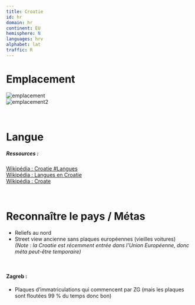 ```yaml
---
title: Croatie
id: hr
domain: hr
continent: EU
hemisphere: N
languages: hrv
alphabet: lat
traffic: R
---
```


# Emplacement

![emplacement](https://upload.wikimedia.org/wikipedia/commons/thumb/1/15/EU-Croatia.svg/300px-EU-Croatia.svg.png)  
![emplacement2](https://upload.wikimedia.org/wikipedia/commons/9/93/Carte_de_Croatie.png)

<br/>

# Langue

##### Ressources :

[Wikipédia : Croatie #Langues](https://fr.wikipedia.org/wiki/Croatie#Langues)  
[Wikipédia : Langues en Croatie](https://fr.wikipedia.org/wiki/Langues_en_Croatie)  
[Wikipédia : Croate](https://fr.wikipedia.org/wiki/Croate)

<br/>

# Reconnaître le pays / Métas

- Reliefs au nord
- Street view ancienne sans plaques européennes (vieilles voitures)  
  *(Note : la Croatie est récemment entrée dans l’Union Européenne, donc méta peut-être temporaire)*
  
<br/>

#### Zagreb :
- Plaques d’immatriculations qui commencent par ZG (mais les plaques sont floutées 99 % du temps donc bon)
